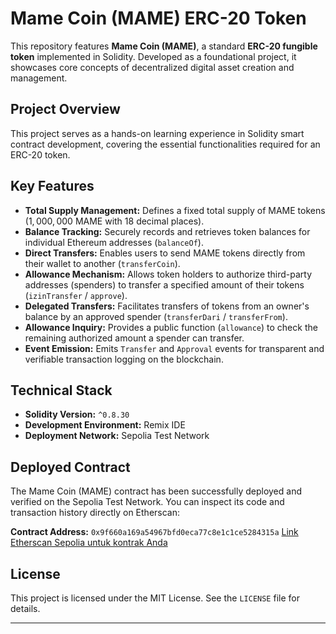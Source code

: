 # Mame Coin (MAME) ERC-20 Token

This repository features **Mame Coin (MAME)**, a standard **ERC-20 fungible token** implemented in Solidity. Developed as a foundational project, it showcases core concepts of decentralized digital asset creation and management.

## Project Overview

This project serves as a hands-on learning experience in Solidity smart contract development, covering the essential functionalities required for an ERC-20 token.

## Key Features

* **Total Supply Management:** Defines a fixed total supply of MAME tokens ($1,000,000$ MAME with 18 decimal places).
* **Balance Tracking:** Securely records and retrieves token balances for individual Ethereum addresses (`balanceOf`).
* **Direct Transfers:** Enables users to send MAME tokens directly from their wallet to another (`transferCoin`).
* **Allowance Mechanism:** Allows token holders to authorize third-party addresses (spenders) to transfer a specified amount of their tokens (`izinTransfer` / `approve`).
* **Delegated Transfers:** Facilitates transfers of tokens from an owner's balance by an approved spender (`transferDari` / `transferFrom`).
* **Allowance Inquiry:** Provides a public function (`allowance`) to check the remaining authorized amount a spender can transfer.
* **Event Emission:** Emits `Transfer` and `Approval` events for transparent and verifiable transaction logging on the blockchain.

## Technical Stack

* **Solidity Version:** `^0.8.30`
* **Development Environment:** Remix IDE
* **Deployment Network:** Sepolia Test Network

## Deployed Contract

The Mame Coin (MAME) contract has been successfully deployed and verified on the Sepolia Test Network. You can inspect its code and transaction history directly on Etherscan:

**Contract Address:** `0x9f660a169a54967bfd0eca77c8e1c1ce5284315a`
[Link Etherscan Sepolia untuk kontrak Anda](https://sepolia.etherscan.io/address/0x9f660a169a54967bfd0eca77c8e1c1ce5284315a)
## License

This project is licensed under the MIT License. See the `LICENSE` file for details.

---
